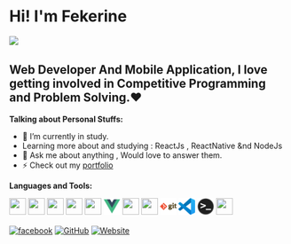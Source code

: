 # Hi! I'm Fekerine 

<img  width="400" src='https://raw.githubusercontent.com/Fekerineamar/Fekerineamar/a8d559d4be806bc18069077142e511ae46403ea2/cody4code.svg' />

## Web Developer And Mobile Application, I love getting involved in Competitive Programming and Problem Solving.❤


**Talking about Personal Stuffs:**

- 🔭 I’m currently in study.
- Learning more about and studying : ReactJs , ReactNative &nd NodeJs
- 💬 Ask me about anything , Would love to answer them.
- ⚡ Check out my [portfolio](https://fekerineamar.github.io/me/)

**Languages and Tools:**

<code><img height="30" width="30" src="https://www.svgrepo.com/show/349402/html5.svg"></code>
<code><img height="30" width="30" src="https://www.svgrepo.com/show/303263/css3-logo.svg"></code>
<code><img height="30" width="30" src="https://www.svgrepo.com/show/353498/bootstrap.svg"></code>
<code><img height="30" width="30" src="https://www.svgrepo.com/show/353925/javascript.svg"></code>
<code><img height="30" width="30" src="https://www.svgrepo.com/show/354259/react.svg"></code>
<code><img height="30" width="30" src="https://raw.githubusercontent.com/devicons/devicon/master/icons/vuejs/vuejs-original.svg"></code>
<code><img height="30" width="30" src="https://www.svgrepo.com/show/303658/nodejs-1-logo.svg"></code>
<code><img height="30" width="30" src="https://www.svgrepo.com/show/354238/python.svg"></code>
<code><img height="30" width="30" src="https://raw.githubusercontent.com/github/explore/80688e429a7d4ef2fca1e82350fe8e3517d3494d/topics/git/git.png"></code>
<code><img height="30" width="30" src="https://raw.githubusercontent.com/github/explore/80688e429a7d4ef2fca1e82350fe8e3517d3494d/topics/visual-studio-code/visual-studio-code.png"></code>
<code><img height="30" width="30" src="https://raw.githubusercontent.com/github/explore/80688e429a7d4ef2fca1e82350fe8e3517d3494d/topics/terminal/terminal.png"></code>
<code><img height="30" width="30" src="https://img.icons8.com/color/344/linux--v1.png"></code>
<br>
<br>
  [![facebook](https://img.shields.io/badge/-Facebook-1877F2?style=for-the-badge&logo=Figma&logoColor=eeffff)](https://www.facebook.com/general.fekerine)
  [![GitHub](https://img.shields.io/badge/-GitHub-181717?style=for-the-badge&logo=GitHub&logoColor=eeffff)](https://github.com/FekerineAmar/)
  [![Website](https://img.shields.io/badge/-Website-181717?style=for-the-badge&logo=Internet-Archive&logoColor=eeffff)](https://[cody4code](https://fekerineamar.github.io/me/)/)
